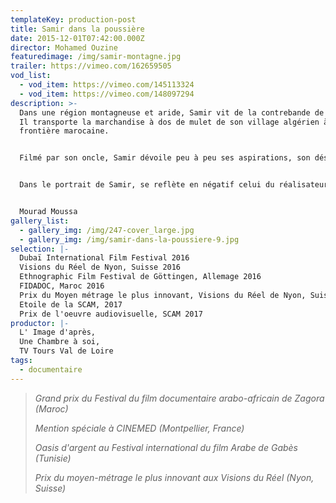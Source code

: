 ```yaml
---
templateKey: production-post
title: Samir dans la poussière
date: 2015-12-01T07:42:00.000Z
director: Mohamed Ouzine
featuredimage: /img/samir-montagne.jpg
trailer: https://vimeo.com/162659505
vod_list:
  - vod_item: https://vimeo.com/145113324
  - vod_item: https://vimeo.com/148097294
description: >-
  Dans une région montagneuse et aride, Samir vit de la contrebande de pétrole.
  Il transporte la marchandise à dos de mulet de son village algérien à la
  frontière marocaine. 


  Filmé par son oncle, Samir dévoile peu à peu ses aspirations, son désir d’une vie différente. La résignation l’a emporté et, un peu paradoxalement, par un lien complexe avec la région qui l’a vu grandir, il semble être prisonnier de l’horizon.


  Dans le portrait de Samir, se reflète en négatif celui du réalisateur Mohamed Ouzine, et son rapport également ambigu, bien qu’opposé, avec ce territoire. Lui vit en France, et revient sur cette terre pour y trouver des réponses, pour comprendre d’où il vient. À la fascination de la caméra pour les paysages répond l’incompréhension de Samir, qui n’y voit que sable et rochers. Entre les deux, se dessine, par des images impressionnistes, une ligne qui mène de l’ombre à la lumière, du trivial au sublime, et peut-être ce qui retient, malgré tout, Samir dans l’infini de ces paysages.


  Mourad Moussa
gallery_list:
  - gallery_img: /img/247-cover_large.jpg
  - gallery_img: /img/samir-dans-la-poussiere-9.jpg
selection: |-
  Dubaï International Film Festival 2016
  Visions du Réel de Nyon, Suisse 2016
  Ethnographic Film Festival de Göttingen, Allemage 2016
  FIDADOC, Maroc 2016
  Prix du Moyen métrage le plus innovant, Visions du Réel de Nyon, Suisse 2016
  Etoile de la SCAM, 2017
  Prix de l'oeuvre audiovisuelle, SCAM 2017
productor: |-
  L' Image d'après, 
  Une Chambre à soi, 
  TV Tours Val de Loire
tags:
  - documentaire
---
```

> *Grand prix du Festival du film documentaire arabo-africain de Zagora (Maroc)*
>
> *Mention spéciale à CINEMED (Montpellier, France)*
>
> *Oasis d'argent au Festival international du film Arabe de Gabès (Tunisie)*
>
> *Prix du moyen-métrage le plus innovant aux Visions du Réel (Nyon, Suisse)*